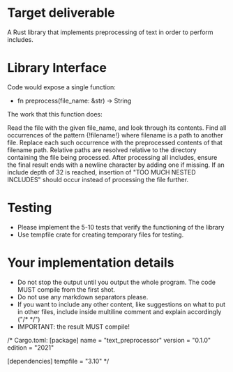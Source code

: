 # Target deliverable

A Rust library that implements preprocessing of text in order to perform includes.

# Library Interface

Code would expose a single function:

- fn preprocess(file_name: &str) -> String  

The work that this function does:

  Read the file with the given file_name, and look through its contents.
  Find all occurrences of the pattern {!filename!} where filename is a path to another file.
  Replace each such occurrence with the preprocessed contents of that filename path.
  Relative paths are resolved relative to the directory containing the file being processed.
  After processing all includes, ensure the final result ends with a newline character by adding one if missing.
  If an include depth of 32 is reached, insertion of "TOO MUCH NESTED INCLUDES" should occur instead of processing the file further.

# Testing

- Please implement the 5-10 tests that verify the functioning of the library
- Use tempfile crate for creating temporary files for testing.

# Your implementation details

- Do not stop the output until you output the whole program. The code MUST compile from the first shot.
- Do not use any markdown separators please.
- If you want to include any other content, like suggestions on what to put in other files, include inside multiline comment and explain accordingly ("/* */")
- IMPORTANT: the result MUST compile!

/*
Cargo.toml:
[package]
name = "text_preprocessor"
version = "0.1.0"
edition = "2021"

[dependencies]
tempfile = "3.10"
*/
